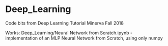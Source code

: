 # Deep_Learning
Code bits from Deep Learning Tutorial
Minerva
Fall 2018

Works:
Deep_Learning/Neural Network from Scratch.ipynb  - implementation of an MLP Neural Network from Scratch, using only numpy
